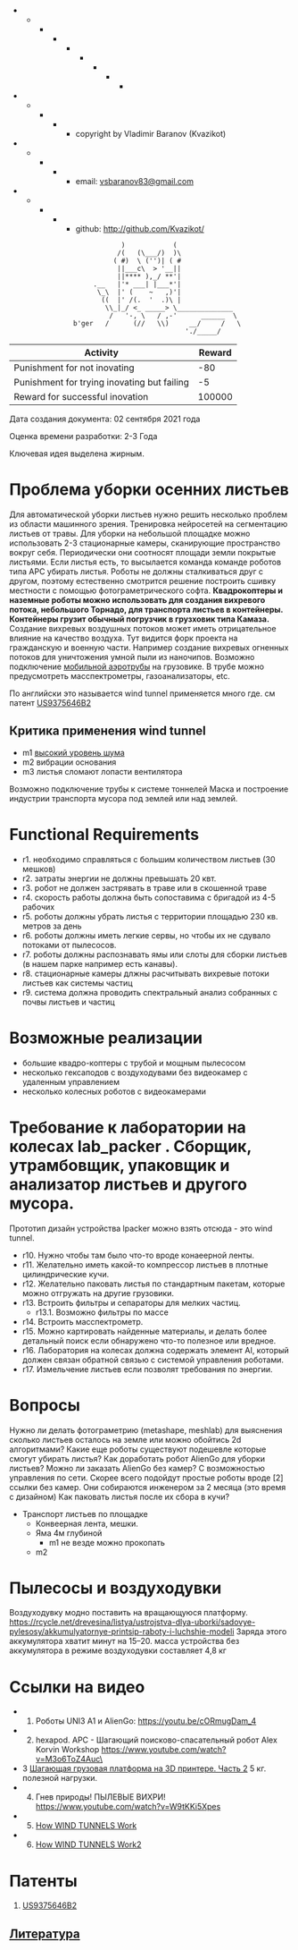   + - - - + - + - -
  + - + - + copyright by Vladimir Baranov (Kvazikot)  <br>
  + - + - + email: vsbaranov83@gmail.com  <br>
  + - + - + github: http://github.com/Kvazikot/<br>
```
                            )            (
                           /(   (\___/)  )\
                          ( #)  \ ('')| ( #
                           ||___c\  > '__||
                           ||**** ),_/ **'|
                     .__   |'* ___| |___*'|
                      \_\  |' (    ~   ,)'|
                       ((  |' /(.  '  .)\ |
                        \\_|_/ <_ _____> \______________
                         /   '-, \   / ,-'      ______  \
                b'ger   /      (//   \\)     __/     /   \
                                            './_____/
```              
  
| Activity | Reward |
|---|---|
|Punishment for not inovating  |-80 |
|Punishment for trying inovating but failing | -5 |
| Reward for successful inovation | 100000 |

Дата создания документа: 02 сентября 2021 года

Оценка времени разработки: 2-3 Года

Ключевая идея выделена жирным.

# Проблема уборки осенних листьев 
Для автоматической уборки листьев нужно решить несколько проблем из области машинного зрения.
Тренировка нейросетей на сегментацию листьев от травы.
Для уборки на небольшой площадке можно использовать 2-3 стационарные камеры, сканирующие пространство вокруг себя.
Периодически они соотносят площади земли покрытые листьями. 
Если листья есть, то высылается команда команде роботов типа АРС убирать листья.
Роботы не должны сталкиваться друг с другом, поэтому естественно смотрится решение построить сшивку местности с помощью фотограметрического софта. 
<b>Квадрокоптеры и наземные роботы можно использовать для создания вихревого потока, небольшого Торнадо, для транспорта листьев в контейнеры.
Контейнеры грузит обычный погрузчик в грузховик типа Камаза.</b>
Создание вихревых воздушных потоков может иметь отрицательное влияние на качество воздуха.
Тут видится форк проекта на гражданскую и военную части.
Например создание вихревых огненных потоков для уничтожения умной пыли из наночипов.
Возможно подключение [мобильной аэротрубы](https://tehclub.site/products/aerotruba-2-2m) на грузовике.
В трубе можно предусмотреть масспектрометры, газоанализаторы, etc.

По английски это называется wind tunnel применяется много где. см патент 
[US9375646B2](https://patents.google.com/patent/US9375646B2/en?q=wind+tunnel&oq=wind+tunnel)

## Критика применения wind tunnel
* m1 [высокий уровень шума](https://kirov-portal.ru/news/vopros-otvet/mozhno-li-zapretit-rabotu-aehrotruby-na-plyazhe-29551/)
* m2 вибрации основания 
* m3 листья сломают лопасти вентилятора 

Возможно подключение трубы к системе тоннелей Маска и построение индустрии транспорта мусора под землей или над землей.


# Functional Requirements
* r1. необходимо справляться с большим количеством листьев (30 мешков)
* r2. затраты энергии не должны превышать 20 квт.
* r3. робот не должен застрявать в траве или в скошенной траве
* r4. скорость работы должна быть сопоставима с бригадой из 4-5 рабочих
* r5. роботы должны убрать листья с территории площадью 230 кв. метров за день
* r6. роботы должны иметь легкие сервы, но чтобы их не сдувало потоками от пылесосов.
* r7. роботы должны распознавать ямы или слоты для сборки листьев (в нашем парке например есть канавы). 
* r8. стационарные камеры длжны расчитывать вихревые потоки листьев как системы частиц
* r9. система должна проводить спектральный анализ собранных с почвы листьев и частиц 

# Возможные реализации
* большие квадро-коптеры с трубой и мощным пылесосом
* несколько гексаподов с воздуходувами без видеокамер с удаленным управлением
* несколько колесных роботов с видеокамерами 

# Требование к лаборатории на колесах lab_packer . Сборщик, утрамбовщик, упаковщик и анализатор листьев и другого мусора.
Прототип дизайн устройства lpacker можно взять отсюда - это wind tunnel.
* r10. Нужно чтобы там было что-то вроде конаеерной ленты.
* r11. Желательно иметь какой-то компрессор листьев в плотные цилиндрические кучи.
* r12. Желательно паковать листья по стандартным пакетам, которые можно отгружать на другие грузовики.
* r13. Встроить фильтры и сепараторы для мелких частиц. 
    * r13.1. Возможно фильтры по массе
* r14. Встроить масспектрометр.
* r15. Можно картировать найденные материалы, и делать более детальный поиск если обнаружено что-то полезное или вредное.
* r16. Лаборатория на колесах должна содержать элемент AI, который должен связан обратной связью с системой управления роботами.
* r17. Измельчение листьев если позволят требования по энергии.


# Вопросы
Нужно ли делать фотограметрию (metashape, meshlab) для выяснения сколько листьев осталось на земле или можно обойтись 2d алгоритмами?
Какие еще роботы существуют подешевле которые смогут убирать листья?
Как доработать робот AlienGo для уборки листьев?
Можно ли заказать AlienGo без камер? С возможностью управления по сети.
Скорее всего подойдут простые роботы вроде [2] ссылки без камер. 
Они собираются инженером за 2 месяца (это время с дизайном)
Как паковать листья после их сбора в кучи?
* Транспорт листьев по площадке
    * Конвеерная лента, мешки.
    * Яма 4м глубиной
        * m1 не везде можно прокопать
	* m2 




# Пылесосы и воздуходувки
Воздуходувку модно поставить на вращающуюся платформу.
https://rcycle.net/drevesina/listya/ustrojstva-dlya-uborki/sadovye-pylesosy/akkumulyatornye-printsip-raboty-i-luchshie-modeli
Заряда этого аккумулятора хватит минут на 15–20.
масса устройства без аккумулятора в режиме воздуходувки составляет 4,8 кг 


# Ссылки на видео
* 1. Роботы UNI3 A1 и AlienGo: https://youtu.be/cORmugDam_4
* 2. hexapod. АРС - Шагающий поисково-спасательный робот
Alex Korvin Workshop
     https://www.youtube.com/watch?v=M3o6ToZ4Auc\	 
* 3 [Шагающая грузовая платформа на 3D принтере. Часть 2](https://www.youtube.com/watch?v=C_nxCPMWlyc)
5 кг. полезной нагрузки.
* 4.  Гнев природы! ПЫЛЕВЫЕ ВИХРИ! https://www.youtube.com/watch?v=W9tKKi5Xpes
* 5. [How WIND TUNNELS Work](https://www.youtube.com/watch?v=KC0E0wU6inU)
* 6. [How WIND TUNNELS Work2](https://youtu.be/L1AYo9Mk1EI) 

# Патенты
1. [US9375646B2](https://patents.google.com/patent/US9375646B2/en?q=wind+tunnel&oq=wind+tunnel)

## [Литература](https://github.com/Kvazikot/leaves_exterminator/blob/master/docs/leaves_exterminator_literature.MD)

